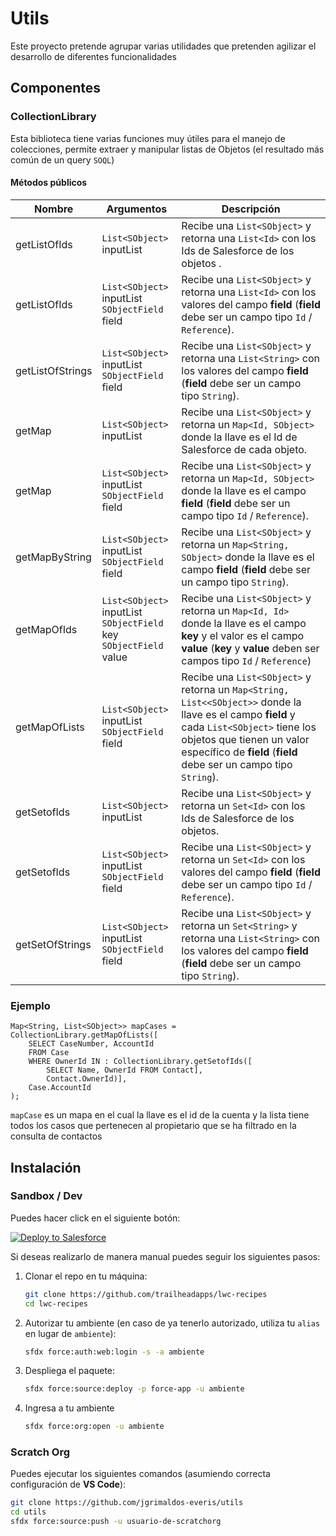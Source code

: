 # Utils

Este proyecto pretende agrupar varias utilidades que pretenden agilizar el desarrollo de diferentes funcionalidades

## Componentes

### CollectionLibrary

Esta biblioteca tiene varias funciones muy útiles para el manejo de colecciones, permite extraer y manipular listas de Objetos (el resultado más común de un query `SOQL`)

#### Métodos públicos

| Nombre           | Argumentos                                                                  | Descripción                                                                                                                                                                                                                                  |
| ---------------- | --------------------------------------------------------------------------- | -------------------------------------------------------------------------------------------------------------------------------------------------------------------------------------------------------------------------------------------- |
| getListOfIds     | `List<SObject>` inputList                                                   | Recibe una `List<SObject>` y retorna una `List<Id>` con los Ids de Salesforce de los objetos .                                                                                                                                               |
| getListOfIds     | `List<SObject>` inputList<br />`SObjectField` field                         | Recibe una `List<SObject>` y retorna una `List<Id>` con los valores del campo **field** (**field** debe ser un campo tipo `Id` / `Reference`).                                                                                               |
| getListOfStrings | `List<SObject>` inputList<br />`SObjectField` field                         | Recibe una `List<SObject>` y retorna una `List<String>` con los valores del campo **field** (**field** debe ser un campo tipo `String`).                                                                                                     |
| getMap           | `List<SObject>` inputList                                                   | Recibe una `List<SObject>` y retorna un `Map<Id, SObject>` donde la llave es el Id de Salesforce de cada objeto.                                                                                                                             |
| getMap           | `List<SObject>` inputList<br />`SObjectField` field                         | Recibe una `List<SObject>` y retorna un `Map<Id, SObject>` donde la llave es el campo **field** (**field** debe ser un campo tipo `Id` / `Reference`).                                                                                       |
| getMapByString   | `List<SObject>` inputList<br />`SObjectField` field                         | Recibe una `List<SObject>` y retorna un `Map<String, SObject>` donde la llave es el campo **field** (**field** debe ser un campo tipo `String`).                                                                                             |
| getMapOfIds      | `List<SObject>` inputList<br />`SObjectField` key<br />`SObjectField` value | Recibe una `List<SObject>` y retorna un `Map<Id, Id>` donde la llave es el campo **key** y el valor es el campo **value** (**key** y **value** deben ser campos tipo `Id` / `Reference`)                                                     |
| getMapOfLists    | `List<SObject>` inputList<br />`SObjectField` field                         | Recibe una `List<SObject>` y retorna un `Map<String, List<<SObject>>` donde la llave es el campo **field** y cada `List<SObject>` tiene los objetos que tienen un valor específico de **field** (**field** debe ser un campo tipo `String`). |
| getSetofIds      | `List<SObject>` inputList                                                   | Recibe una `List<SObject>` y retorna un `Set<Id>` con los Ids de Salesforce de los objetos.                                                                                                                                                  |
| getSetofIds      | `List<SObject>` inputList<br />`SObjectField` field                         | Recibe una `List<SObject>` y retorna un `Set<Id>` con los valores del campo **field** (**field** debe ser un campo tipo `Id` / `Reference`).                                                                                                 |
| getSetOfStrings  | `List<SObject>` inputList<br />`SObjectField` field                         | Recibe una `List<SObject>` y retorna un `Set<String>` y retorna una `List<String>` con los valores del campo **field** (**field** debe ser un campo tipo `String`).                                                                          |

### Ejemplo

```apex
Map<String, List<SObject>> mapCases = CollectionLibrary.getMapOfLists([
    SELECT CaseNumber, AccountId
    FROM Case
    WHERE OwnerId IN : CollectionLibrary.getSetofIds([
        SELECT Name, OwnerId FROM Contact],
        Contact.OwnerId)],
    Case.AccountId
);
```
`mapCase` es un mapa en el cual la llave es el id de la cuenta y la lista tiene todos los casos que pertenecen al propietario que se ha filtrado en la consulta de contactos

## Instalación

### Sandbox / Dev

Puedes hacer click en el siguiente botón:

<a href="https://githubsfdeploy.herokuapp.com?owner=jgrimaldos-everis&repo=utils&ref=v1.0">
  <img alt="Deploy to Salesforce"
       src="https://raw.githubusercontent.com/afawcett/githubsfdeploy/master/deploy.png">
</a>

Si deseas realizarlo de manera manual puedes seguir los siguientes pasos:

1. Clonar el repo en tu máquina:
   ```bash
   git clone https://github.com/trailheadapps/lwc-recipes
   cd lwc-recipes
   ```
2. Autorizar tu ambiente (en caso de ya tenerlo autorizado, utiliza tu `alias` en lugar de `ambiente`):
   ```bash
   sfdx force:auth:web:login -s -a ambiente
   ```
3. Despliega el paquete:
   ```bash
   sfdx force:source:deploy -p force-app -u ambiente
   ```
4. Ingresa a tu ambiente
   ```bash
   sfdx force:org:open -u ambiente
   ```

### Scratch Org

Puedes ejecutar los siguientes comandos (asumiendo correcta configuración de **VS Code**):

```bash
git clone https://github.com/jgrimaldos-everis/utils
cd utils
sfdx force:source:push -u usuario-de-scratchorg
```
